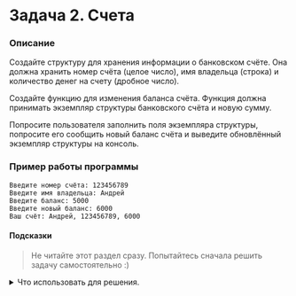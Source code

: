 # Задача 2. Счета

### Описание
Создайте структуру для хранения информации о банковском счёте. Она должна хранить номер счёта (целое число), имя владельца (строка) и количество денег на счету (дробное число).

Создайте функцию для изменения баланса счёта. Функция должна принимать экземпляр структуры банковского счёта и новую сумму.

Попросите пользователя заполнить поля экземпляра структуры, попросите его сообщить новый баланс счёта и выведите обновлённый экземпляр структуры на консоль.

### Пример работы программы
```
Введите номер счёта: 123456789
Введите имя владельца: Андрей
Введите баланс: 5000
Введите новый баланс: 6000
Ваш счёт: Андрей, 123456789, 6000
```
#### Подсказки

> Не читайте этот раздел сразу. Попытайтесь сначала решить задачу самостоятельно :)

<details>

<summary>Что использовать для решения.</summary>
  
Не забудьте, что для изменения экземпляра структуры внутри функции нужно передавать его по ссылке или через указатель.
  
Для объявления структуры используйте ключевое слово `struct`.

Для ввода значений с консоли используйте `std::cin`.

Для вывода на консоль используйте `std::cout`.

</details>
